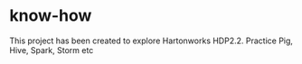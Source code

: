 # know-how
This project has been created to explore Hartonworks HDP2.2.
Practice Pig, Hive, Spark, Storm etc
